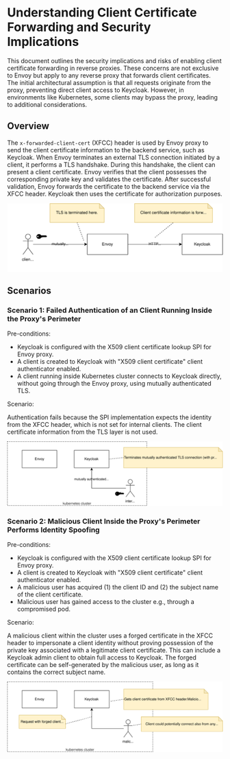 # Understanding Client Certificate Forwarding and Security Implications

This document outlines the security implications and risks of enabling client certificate forwarding in reverse proxies.
These concerns are not exclusive to Envoy but apply to any reverse proxy that forwards client certificates.
The initial architectural assumption is that all requests originate from the proxy, preventing direct client access to Keycloak.
However, in environments like Kubernetes, some clients may bypass the proxy, leading to additional considerations.


## Overview

The `x-forwarded-client-cert` (XFCC) header is used by Envoy proxy to send the client certificate information to the backend service, such as Keycloak.
When Envoy terminates an external TLS connection initiated by a client, it performs a TLS handshake.
During this handshake, the client can present a client certificate.
Envoy verifies that the client possesses the corresponding private key and validates the certificate.
After successful validation, Envoy forwards the certificate to the backend service via the XFCC header.
Keycloak then uses the certificate for authorization purposes.

![image](assets/xfcc-intro.drawio.svg)


## Scenarios

### Scenario 1: Failed Authentication of an Client Running Inside the Proxy's Perimeter

Pre-conditions:

* Keycloak is configured with the X509 client certificate lookup SPI for Envoy proxy.
* A client is created to Keycloak with "X509 client certificate" client authenticator enabled.
* A client running inside Kubernetes cluster connects to Keycloak directly, without going through the Envoy proxy, using mutually authenticated TLS.

Scenario:

Authentication fails because the SPI implementation expects the identity from the XFCC header, which is not set for internal clients.
The client certificate information from the TLS layer is not used.

![image](assets/xfcc-scenario-1.drawio.svg)

### Scenario 2: Malicious Client Inside the Proxy's Perimeter Performs Identity Spoofing

Pre-conditions:

* Keycloak is configured with the X509 client certificate lookup SPI for Envoy proxy.
* A client is created to Keycloak with "X509 client certificate" client authenticator enabled.
* A malicious user has acquired (1) the client ID and (2) the subject name of the client certificate.
* Malicious user has gained access to the cluster e.g., through a compromised pod.

Scenario:

A malicious client within the cluster uses a forged certificate in the XFCC header to impersonate a client identity without proving possession of the private key associated with a legitimate client certificate.
This can include a Keycloak admin client to obtain full access to Keycloak.
The forged certificate can be self-generated by the malicious user, as long as it contains the correct subject name.

![image](assets/xfcc-scenario-2.drawio.svg)
